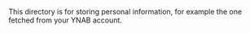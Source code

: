 This directory is for storing personal information, for example the one fetched
from your YNAB account.